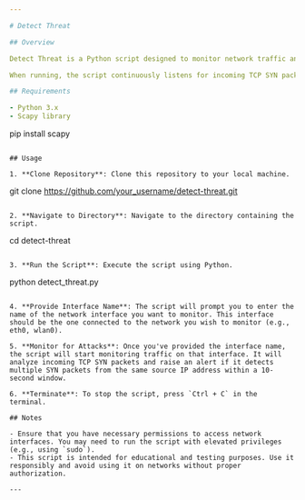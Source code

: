 ```yaml
---

# Detect Threat 

## Overview

Detect Threat is a Python script designed to monitor network traffic and detect potential Denial of Service (DoS) attacks by analyzing TCP SYN packets. It utilizes the Scapy library for packet sniffing and inspection.

When running, the script continuously listens for incoming TCP SYN packets on a specified network interface. If it detects multiple SYN packets from the same source IP address within a 10-second window, it raises an alert, indicating a potential DoS attack.

## Requirements

- Python 3.x
- Scapy library
  ```
  pip install scapy
  ```

## Usage

1. **Clone Repository**: Clone this repository to your local machine.
   ```
   git clone https://github.com/your_username/detect-threat.git
   ```

2. **Navigate to Directory**: Navigate to the directory containing the script.
   ```
   cd detect-threat
   ```

3. **Run the Script**: Execute the script using Python.
   ```
   python detect_threat.py
   ```

4. **Provide Interface Name**: The script will prompt you to enter the name of the network interface you want to monitor. This interface should be the one connected to the network you wish to monitor (e.g., eth0, wlan0).

5. **Monitor for Attacks**: Once you've provided the interface name, the script will start monitoring traffic on that interface. It will analyze incoming TCP SYN packets and raise an alert if it detects multiple SYN packets from the same source IP address within a 10-second window.

6. **Terminate**: To stop the script, press `Ctrl + C` in the terminal.

## Notes

- Ensure that you have necessary permissions to access network interfaces. You may need to run the script with elevated privileges (e.g., using `sudo`).
- This script is intended for educational and testing purposes. Use it responsibly and avoid using it on networks without proper authorization.

---
```

